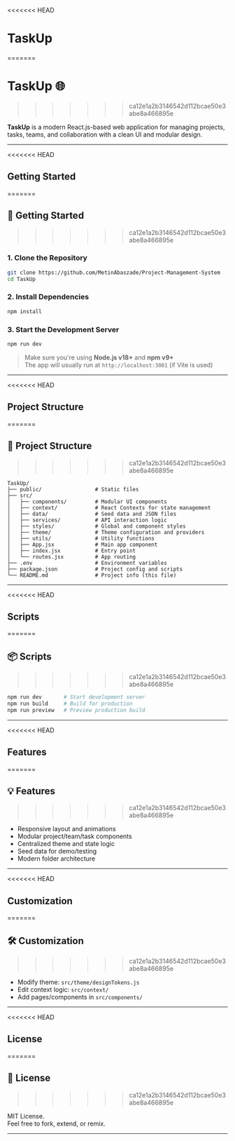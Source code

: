 <<<<<<< HEAD
# TaskUp 
=======
# TaskUp 🌐
>>>>>>> ca12e1a2b3146542d112bcae50e3abe8a466895e

**TaskUp** is a modern React.js-based web application for managing projects, tasks, teams, and collaboration with a clean UI and modular design.

---

<<<<<<< HEAD
## Getting Started
=======
## 🚀 Getting Started
>>>>>>> ca12e1a2b3146542d112bcae50e3abe8a466895e

### 1. Clone the Repository

```bash
git clone https://github.com/MetinAbaszade/Project-Management-System
cd TaskUp
```

### 2. Install Dependencies

```bash
npm install
```

### 3. Start the Development Server

```bash
npm run dev
```

> Make sure you're using **Node.js v18+** and **npm v9+**  
> The app will usually run at `http://localhost:3001` (if Vite is used)

---

<<<<<<< HEAD
## Project Structure
=======
## 📁 Project Structure
>>>>>>> ca12e1a2b3146542d112bcae50e3abe8a466895e

```
TaskUp/
├── public/                 # Static files
├── src/
│   ├── components/         # Modular UI components
│   ├── context/            # React Contexts for state management
│   ├── data/               # Seed data and JSON files
│   ├── services/           # API interaction logic
│   ├── styles/             # Global and component styles
│   ├── theme/              # Theme configuration and providers
│   ├── utils/              # Utility functions
│   ├── App.jsx             # Main app component
│   ├── index.jsx           # Entry point
│   └── routes.jsx          # App routing
├── .env                    # Environment variables
├── package.json            # Project config and scripts
└── README.md               # Project info (this file)
```

---

<<<<<<< HEAD
## Scripts
=======
## 📦 Scripts
>>>>>>> ca12e1a2b3146542d112bcae50e3abe8a466895e

```bash
npm run dev       # Start development server
npm run build     # Build for production
npm run preview   # Preview production build
```

---

<<<<<<< HEAD
## Features
=======
## 💡 Features
>>>>>>> ca12e1a2b3146542d112bcae50e3abe8a466895e

- Responsive layout and animations
- Modular project/team/task components
- Centralized theme and state logic
- Seed data for demo/testing
- Modern folder architecture

---

<<<<<<< HEAD
## Customization
=======
## 🛠 Customization
>>>>>>> ca12e1a2b3146542d112bcae50e3abe8a466895e

- Modify theme: `src/theme/designTokens.js`
- Edit context logic: `src/context/`
- Add pages/components in `src/components/`

---

<<<<<<< HEAD
## License
=======
## 📄 License
>>>>>>> ca12e1a2b3146542d112bcae50e3abe8a466895e

MIT License.  
Feel free to fork, extend, or remix.

---
